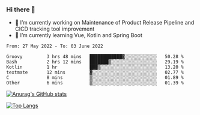 ### Hi there 👋

- 🔭 I’m currently working on Maintenance of Product Release Pipeline and CICD tracking tool improvement
- 🌱 I’m currently learning Vue, Kotlin and Spring Boot

<!--START_SECTION:waka-->

```text
From: 27 May 2022 - To: 03 June 2022

Groovy         3 hrs 48 mins   ████████████▓░░░░░░░░░░░░   50.28 %
Bash           2 hrs 12 mins   ███████▒░░░░░░░░░░░░░░░░░   29.19 %
Kotlin         1 hr            ███▒░░░░░░░░░░░░░░░░░░░░░   13.20 %
textmate       12 mins         ▓░░░░░░░░░░░░░░░░░░░░░░░░   02.77 %
C              8 mins          ▒░░░░░░░░░░░░░░░░░░░░░░░░   01.89 %
Other          6 mins          ▒░░░░░░░░░░░░░░░░░░░░░░░░   01.39 %
```

<!--END_SECTION:waka-->

[![Anurag's GitHub stats](https://github-readme-stats.vercel.app/api?username=yunhao981&show_icons=true&theme=solarized-dark)](https://github.com/anuraghazra/github-readme-stats)

[![Top Langs](https://github-readme-stats.vercel.app/api/top-langs/?username=yunhao981&theme=solarized-dark&layout=compact)](https://github.com/anuraghazra/github-readme-stats)

<!--
**yunhao981/yunhao981** is a ✨ _special_ ✨ repository because its `README.md` (this file) appears on your GitHub profile.

Here are some ideas to get you started:

- 🔭 I’m currently working on Maintenance of Release Pipeline and CICD tracking tool improvement
- 🌱 I’m currently learning Vue, Kotlin and Spring Boot
- 👯 I’m looking to collaborate on ...
- 🤔 I’m looking for help with ...
- 💬 Ask me about ...
- 📫 How to reach me: ...
- 😄 Pronouns: ...
- ⚡ Fun fact: ...
-->



